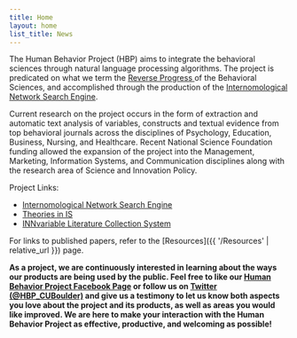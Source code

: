 ```yaml
---
title: Home
layout: home
list_title: News
---
```


The Human Behavior Project (HBP) aims to integrate the behavioral sciences through natural language processing algorithms. 
The project is predicated on what we term the [Reverse Progress ](http://theorizeit.org/reverse-progress-problem-behavioral-sciences) of the Behavioral Sciences, and accomplished through 
the production of the [Internomological Network Search Engine](http://inn.colorado.edu/).

Current research on the project occurs in the form of extraction and automatic text analysis of variables, constructs and 
textual evidence from top behavioral journals across the disciplines of Psychology, Education, Business, Nursing, and Healthcare. 
Recent National Science Foundation funding allowed the expansion of the project into the Management, Marketing, Information Systems, 
and Communication disciplines along with the research area of Science and Innovation Policy.

Project Links:
* [Internomological Network Search Engine](http://inn.theorizeit.org/)
* [Theories in IS](https://is.theorizeit.org)
* [INNvariable Literature Collection System](http://innvariable.colorado.edu/)

For links to published papers, refer to the [Resources]({{ '/Resources' | relative_url }}) page.

**As a project, we are continuously interested in learning about the ways our products are being used by the public. 
Feel free to like our [Human Behavior Project Facebook Page](https://www.facebook.com/HumanBehaviorProject) or follow us on [Twitter (@HBP_CUBoulder)](https://twitter.com/#!/HBP_CUBoulder)
and give us a testimony to let us know both aspects you love about the project and its products, as well as areas you would like improved. 
We are here to make your interaction with the Human Behavior Project as effective, productive, and welcoming as possible!**
